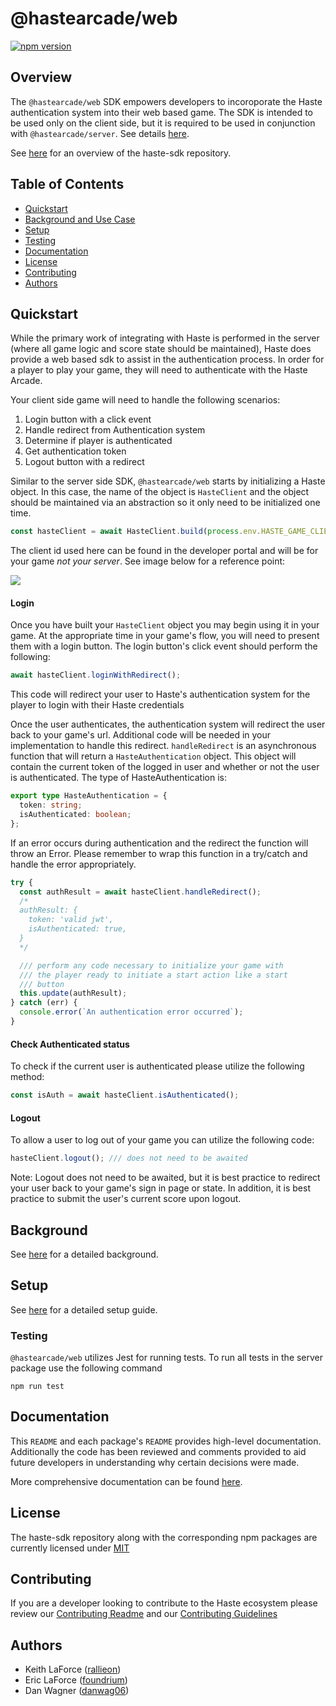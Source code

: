 # @hastearcade/web

[![npm version](https://badge.fury.io/js/%40hastearcade%2Fweb.svg)](https://badge.fury.io/js/%40hastearcade%2Fweb)

## Overview

The `@hastearcade/web` SDK empowers developers to incoroporate the Haste authentication system into their web based game. The SDK is intended to be used only on the client side, but it is required to be used in conjunction with `@hastearcade/server`. See details [here](https://github.com/playhaste/haste-sdk/blob/main/packages/server/README.md).

See [here](https://github.com/playhaste/haste-sdk/blob/main/README.md) for an overview of the haste-sdk repository.

## Table of Contents

- [Quickstart](#quickstart)
- [Background and Use Case](#background)
- [Setup](#setup)
- [Testing](#testing)
- [Documentation](#documentation)
- [License](#license)
- [Contributing](#contributing)
- [Authors](#authors)

## Quickstart

While the primary work of integrating with Haste is performed in the server (where all game logic and score state should be maintained), Haste does provide a web based sdk to assist in the authentication process. In order for a player to play your game, they will need to authenticate with the Haste Arcade.

Your client side game will need to handle the following scenarios:

1. Login button with a click event
2. Handle redirect from Authentication system
3. Determine if player is authenticated
4. Get authentication token
5. Logout button with a redirect

Similar to the server side SDK, `@hastearcade/web` starts by initializing a Haste object. In this case, the name of the object is `HasteClient` and the object should be maintained via an abstraction so it only need to be initialized one time.

```typescript
const hasteClient = await HasteClient.build(process.env.HASTE_GAME_CLIENT_ID);
```

The client id used here can be found in the developer portal and will be for your game _not your server_. See image below for a reference point:

![](https://github.com/playhaste/haste-sdk/blob/main/docs/assets/gameclientkeys.png)

#### Login

Once you have built your `HasteClient` object you may begin using it in your game. At the appropriate time in your game's flow, you will need to present them with a login button. The login button's click event should perform the following:

```typescript
await hasteClient.loginWithRedirect();
```

This code will redirect your user to Haste's authentication system for the player to login with their Haste credentials

Once the user authenticates, the authentication system will redirect the user back to your game's url. Additional code will be needed in your implementation to handle this redirect. `handleRedirect` is an asynchronous function that will return a `HasteAuthentication` object. This object will contain the current token of the logged in user and whether or not the user is authenticated. The type of HasteAuthentication is:

```typescript
export type HasteAuthentication = {
  token: string;
  isAuthenticated: boolean;
};
```

If an error occurs during authentication and the redirect the function will throw an Error. Please remember to wrap this function in a try/catch and handle the error appropriately.

```typescript
try {
  const authResult = await hasteClient.handleRedirect();
  /*
  authResult: {
    token: 'valid jwt',
    isAuthenticated: true,
  }
  */

  /// perform any code necessary to initialize your game with
  /// the player ready to initiate a start action like a start
  /// button
  this.update(authResult);
} catch (err) {
  console.error(`An authentication error occurred`);
}
```

#### Check Authenticated status

To check if the current user is authenticated please utilize the following method:

```typescript
const isAuth = await hasteClient.isAuthenticated();
```

#### Logout

To allow a user to log out of your game you can utilize the following code:

```typescript
hasteClient.logout(); /// does not need to be awaited
```

Note: Logout does not need to be awaited, but it is best practice to redirect your user back to your game's sign in page or state. In addition, it is best practice to submit the user's current score upon logout.

## Background

See [here](https://github.com/playhaste/haste-sdk/blob/main/README.md#Background) for a detailed background.

## Setup

See [here](https://github.com/playhaste/haste-sdk/blob/main/README.md#Setup) for a detailed setup guide.

### Testing

`@hastearcade/web` utilizes Jest for running tests. To run all tests in the server package use the following command

`npm run test`

## Documentation

This `README` and each package's `README` provides high-level documentation. Additionally the code has been reviewed and comments provided to aid future developers in understanding why certain decisions were made.

More comprehensive documentation can be found [here](https://haste-arcade.stoplight.io/).

## License

The haste-sdk repository along with the corresponding npm packages are currently licensed under [MIT](https://github.com/playhaste/haste-sdk/blob/main/LICENSE)

## Contributing

If you are a developer looking to contribute to the Haste ecosystem please review our
[Contributing Readme](https://github.com/playhaste/haste-sdk/blob/main/ContributingReadme.md) and our [Contributing Guidelines](https://github.com/playhaste/haste-sdk/blob/main/CONTRIBUTING.md)

## Authors

- Keith LaForce ([rallieon](https://github.com/rallieon/))
- Eric LaForce ([foundrium](https://github.com/foundrium/))
- Dan Wagner ([danwag06](https://github.com/danwag06))
